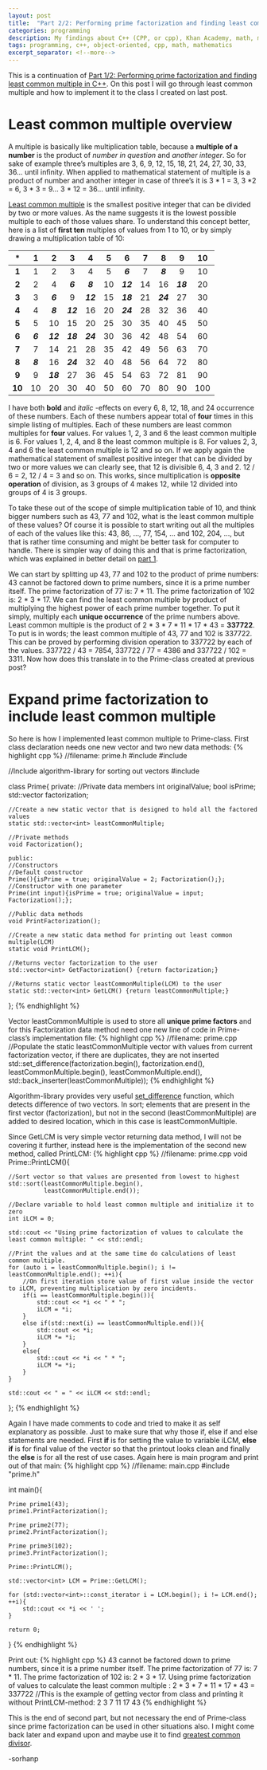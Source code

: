 ```yaml
---
layout: post
title:  "Part 2/2: Performing prime factorization and finding least common multiple in C++"
categories: programming
description: My findings about C++ (CPP, or cpp), Khan Academy, math, mathematics, prime factorization and least common multiple
tags: programming, c++, object-oriented, cpp, math, mathematics
excerpt_separator: <!--more-->
---
```


[last]:/programming/2019/01/28/Prime-factorization.html
[lcm]:https://www.mathsisfun.com/least-common-multiple.html
[set_difference]: http://www.cplusplus.com/reference/algorithm/set_difference/
[gcd]:https://en.wikipedia.org/wiki/Greatest_common_divisor

This is a continuation of [Part 1/2: Performing prime factorization and finding least common multiple in C++][last]. On this post I will go through least common multiple and how to implement it to the class I created on last post.<!--more-->

Least common multiple overview 
==================
A multiple is basically like multiplication table, because a **multiple of a number** is the product of *number in question* and *another integer*. So for sake of example three’s multiples are 3, 6, 9, 12, 15, 18, 21, 24, 27, 30, 33, 36… until infinity. When applied to mathematical statement of multiple is a product of number and another integer in case of three’s it is 3 * 1 = 3, 3 *2 = 6, 3 * 3 = 9… 3 * 12 = 36… until infinity.

[Least common multiple][lcm] is the smallest positive integer that can be divided by two or more values. As the name suggests it is the lowest possible multiple to each of those values share. To understand this concept better, here is a list of **first ten** multiples of values from 1 to 10, or by simply drawing a multiplication table of 10:

| * | 1 | 2 | 3 | 4 | 5 | 6 | 7 | 8 | 9 | 10 |
|:-:|:-:|:-:|:-:|:-:|:-:|:-:|:-:|:-:|:-:|:-:|
| **1** | 1 | 2 | 3 | 4 | 5 | ***6*** | 7 | ***8*** | 9 | 10 |
| **2** | 2 | 4 | ***6*** | ***8*** | 10 | ***12*** | 14 | 16 | ***18*** | 20 |
| **3** | 3 | ***6*** | 9 | ***12*** | 15 | ***18*** | 21 | ***24*** | 27 | 30 |
| **4** | 4 | ***8*** | ***12*** | 16 | 20 | ***24*** | 28 | 32 | 36 | 40 |
| **5** | 5 | 10 | 15 | 20 | 25 | 30 | 35 | 40 | 45 | 50 |
| **6** | ***6*** | ***12*** | ***18*** | ***24*** | 30 | 36 | 42 | 48 | 54 | 60 |
| **7** | 7 | 14 | 21 | 28 | 35 | 42 | 49 | 56 | 63 | 70 |
| **8** | ***8*** | 16 | ***24*** | 32 | 40 | 48 | 56 | 64 | 72 | 80 |
| **9** | 9 | ***18*** | 27 | 36 | 45 | 54 | 63 | 72 | 81 | 90 |
| **10** | 10 | 20  | 30 | 40 | 50  | 60  | 70 | 80  | 90 | 100 |

I have both **bold** and *italic* -effects on every 6, 8, 12, 18, and 24 occurrence of these numbers. Each of these numbers appear total of **four** times in this simple listing of multiples. Each of these numbers are least common multiples for **four** values. For values 1, 2, 3 and 6 the least common multiple is 6. For values 1, 2, 4, and 8 the least common multiple is 8. For values 2, 3, 4 and 6 the least common multiple is 12 and so on. If we apply again the mathematical statement of smallest positive integer that can be divided by two or more values we can clearly see, that 12 is divisible 6, 4, 3 and 2. 12 / 6 = 2, 12 / 4 = 3 and so on. This works, since multiplication is **opposite operation** of division, as 3 groups of 4 makes 12, while 12 divided into groups of 4 is 3 groups.
 
To take these out of the scope of simple multiplication table of 10, and think bigger numbers such as 43, 77 and 102, what is the least common multiple of these values? Of course it is possible to start writing out all the multiples of each of the values like this: 43, 86, …, 77, 154, … and 102, 204, ..., but that is rather time consuming and might be better task for computer to handle. There is simpler way of doing this and that is prime factorization, which was explained in better detail on [part 1][last].

We can start by splitting up 43, 77 and 102 to the product of prime numbers:
43 cannot be factored down to prime numbers, since it is a prime number itself.
The prime factorization of 77 is: 7 * 11.
The prime factorization of 102 is: 2 * 3 * 17.
We can find the least common multiple by product of multiplying the highest power of each prime number together. To put it simply, multiply each **unique occurrence** of the prime numbers above. Least common multiple is the product of 2 * 3 * 7 * 11 * 17 * 43 = **337722**. To put is in words; the least common multiple of 43, 77 and 102 is 337722. This can be proved by performing division operation to 337722 by each of the values. 337722 / 43 = 7854, 337722 / 77 = 4386 and 337722 / 102 = 3311. Now how does this translate in to the Prime-class created at previous post?

Expand prime factorization to include least common multiple
==================
So here is how I implemented least common multiple to Prime-class. First class declaration needs one new vector and two new data methods:
{% highlight cpp %}
//filename: prime.h
#include <iostream>
#include <vector>

//Include algorithm-library for sorting out vectors
#include <algorithm>

class Prime{
    private:
    //Private data members
    int originalValue;
    bool isPrime;
    std::vector<int> factorization;
    
    //Create a new static vector that is designed to hold all the factored values
    static std::vector<int> leastCommonMultiple;
    
    //Private methods
    void Factorization();
    
    public:
    //Constructors
    //Default constructor
    Prime(){isPrime = true; originalValue = 2; Factorization();};
    //Constructor with one parameter
    Prime(int input){isPrime = true; originalValue = input; Factorization();};

    //Public data methods
    void PrintFactorization();
    
    //Create a new static data method for printing out least common multiple(LCM)
    static void PrintLCM();
    
    //Returns vector factorization to the user
    std::vector<int> GetFactorization() {return factorization;}
    
    //Returns static vector leastCommonMultiple(LCM) to the user
    static std::vector<int> GetLCM() {return leastCommonMultiple;}
    
};
{% endhighlight %}

Vector leastCommonMultiple is used to store all **unique prime factors** and for this Factorization data method need one new line of code in Prime-class’s implementation file:
{% highlight cpp %}
//filename: prime.cpp
//Populate the static leastCommonMultiple vector with values from current factorization vector, if there are duplicates, they are not inserted
std::set_difference(factorization.begin(),
               factorization.end(),
               leastCommonMultiple.begin(),
               leastCommonMultiple.end(),
               std::back_inserter(leastCommonMultiple));
{% endhighlight %}

Algorithm-library provides very useful [set_difference][set_difference] function, which detects difference of two vectors. In sort; elements that are present in the first vector (factorization), but not in the second (leastCommonMultiple) are added to desired location, which in this case is leastCommonMultiple.

Since GetLCM is very simple vector returning data method, I will not be covering it further, instead here is the implementation of the second new method, called PrintLCM:
{% highlight cpp %}
//filename: prime.cpp
void Prime::PrintLCM(){
    
    //Sort vector so that values are presented from lowest to highest
    std::sort(leastCommonMultiple.begin(),
              leastCommonMultiple.end());
    
    //Declare variable to hold least common multiple and initialize it to zero
    int iLCM = 0;

    std::cout << "Using prime factorization of values to calculate the least common multiple: " << std::endl;

    //Print the values and at the same time do calculations of least common multiple.
    for (auto i = leastCommonMultiple.begin(); i != leastCommonMultiple.end(); ++i){
        //On first iteration store value of first value inside the vector to iLCM, preventing multiplication by zero incidents.
        if(i == leastCommonMultiple.begin()){
            std::cout << *i << " * ";
            iLCM = *i;
        }
        else if(std::next(i) == leastCommonMultiple.end()){
            std::cout << *i;
            iLCM *= *i;
        }
        else{
            std::cout << *i << " * ";
            iLCM *= *i;
        }
    }

    std::cout << " = " << iLCM << std::endl;
    
};
{% endhighlight %}

Again I have made comments to code and tried to make it as self explanatory as possible. Just to make sure that why those if, else if and else statements are needed. First **if** is for setting the value to variable iLCM, **else if**  is for final value of the vector so that the printout looks clean and finally the **else** is for all the rest of use cases. Again here is main program and print out of that main:
{% highlight cpp %}
//filename: main.cpp
#include "prime.h"

int main(){
        
    Prime prime1(43);
    prime1.PrintFactorization();
    
    Prime prime2(77);
    prime2.PrintFactorization();

    Prime prime3(102);
    prime3.PrintFactorization();
    
    Prime::PrintLCM();
    
    std::vector<int> LCM = Prime::GetLCM();
    
    for (std::vector<int>::const_iterator i = LCM.begin(); i != LCM.end(); ++i){
        std::cout << *i << ' ';
    }
    
    return 0;
}
{% endhighlight %}

Print out:
{% highlight cpp %}
43 cannot be factored down to prime numbers, since it is a prime number itself.
The prime factorization of 77 is: 7 * 11.
The prime factorization of 102 is: 2 * 3 * 17.
Using prime factorization of values to calculate the least common multiple :
2 * 3 * 7 * 11 * 17 * 43 = 337722
//This is the example of getting vector from class and printing it without PrintLCM-method:
2 3 7 11 17 43
{% endhighlight %}

This is the end of second part, but not necessary the end of Prime-class since prime factorization can be used in other situations also. I might come back later and expand upon and maybe use it to find [greatest common divisor][gcd].

-sorhanp